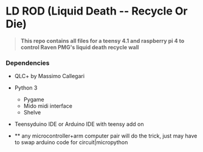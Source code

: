# LD ROD (Liquid Death -- Recycle Or Die)

> **This repo contains all files for a teensy 4.1 and raspberry pi 4 to control Raven PMG's liquid death recycle wall**

### Dependencies

- QLC+ by Massimo Callegari
- Python 3
  - Pygame
  - Mido midi interface
  - Shelve
- Teensyduino IDE or Arduino IDE with teensy add on

- ** any microcontroller+arm computer pair will do the trick, just may have to swap arduino code for circuit|micropython
